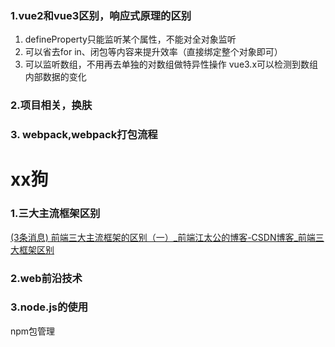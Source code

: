 ### 1.vue2和vue3区别，响应式原理的区别
1.  defineProperty只能监听某个属性，不能对全对象监听
2.  可以省去for in、闭包等内容来提升效率（直接绑定整个对象即可）
3.  可以监听数组，不用再去单独的对数组做特异性操作 vue3.x可以检测到数组内部数据的变化
### 2.项目相关，换肤
### 3. webpack,webpack打包流程
# xx狗
### 1.三大主流框架区别
[(3条消息) 前端三大主流框架的区别（一）_前端江太公的博客-CSDN博客_前端三大框架区别](https://blog.csdn.net/ZiChen_Jiang/article/details/108018401?ops_request_misc=&request_id=&biz_id=102&spm=1018.2226.3001.4187)

### 2.web前沿技术
### 3.node.js的使用
npm包管理
